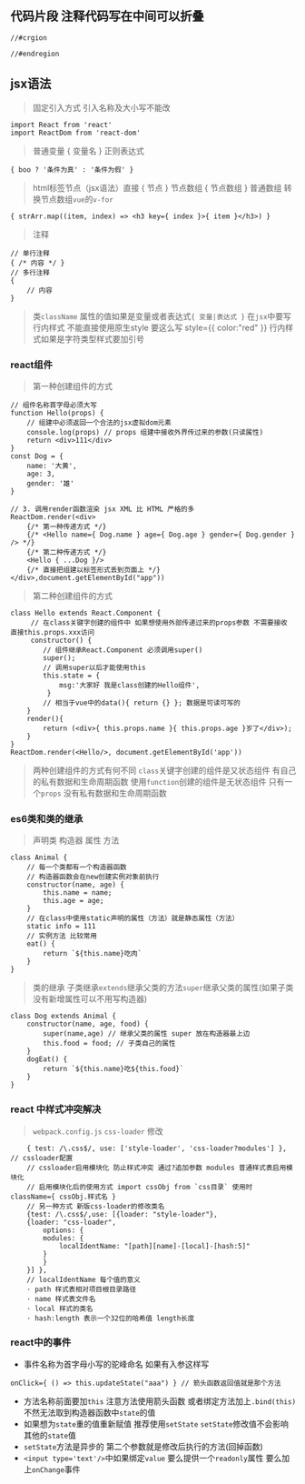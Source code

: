 ## 代码片段 注释代码写在中间可以折叠
```
//#crgion

//#endregion
```

## jsx语法
> 固定引入方式 引入名称及大小写不能改
```
import React from 'react'
import ReactDom from 'react-dom'
```
> 普通变量 { 变量名 }
> 正则表达式
```
{ boo ? '条件为真' : '条件为假' }
```
> html标签节点（jsx语法）直接 { 节点 }
> 节点数组 { 节点数组 }
> 普通数组 转换节点数组`vue`的`v-for`
```
{ strArr.map((item, index) => <h3 key={ index }>{ item }</h3>) }
```
> 注释
```
// 单行注释
{ /* 内容 */ }
// 多行注释
{
    // 内容
}
```
> 类`className` 属性的值如果是变量或者表达式`{ 变量|表达式 }`
> 在`jsx`中要写行内样式 不能直接使用原生style 要这么写 style={{ color:"red" }} 行内样式如果是字符类型样式要加引号

### react组件
> 第一种创建组件的方式
```
// 组件名称首字母必须大写
function Hello(props) {
    // 组建中必须返回一个合法的jsx虚拟dom元素
    console.log(props) // props 组建中接收外界传过来的参数(只读属性)      
    return <div>111</div>
}
const Dog = {
    name: '大黄',
    age: 3,
    gender: '雄'
}

// 3. 调用render函数渲染 jsx XML 比 HTML 严格的多
ReactDom.render(<div>
    {/* 第一种传递方式 */}
    {/* <Hello name={ Dog.name } age={ Dog.age } gender={ Dog.gender } /> */}
    {/* 第二种传递方式 */}
    <Hello { ...Dog }/>
    {/* 直接把组建以标签形式丢到页面上 */}
</div>,document.getElementById("app"))
```
> 第二种创建组件的方式
```
class Hello extends React.Component {
     // 在class关键字创建的组件中 如果想使用外部传递过来的props参数 不需要接收 直接this.props.xxx访问
     constructor() {
        // 组件继承React.Component 必须调用super()
        super(); 
        // 调用super以后才能使用this
        this.state = { 
            msg:'大家好 我是class创建的Hello组件',
         }
        // 相当于vue中的data(){ return {} }; 数据是可读可写的
    }
    render(){
        return (<div>{ this.props.name }{ this.props.age }岁了</div>);
    }
}
ReactDom.render(<Hello/>, document.getElementById('app'))
```
> 两种创建组件的方式有何不同
`class`关键字创建的组件是又状态组件 有自己的私有数据和生命周期函数
使用`function`创建的组件是无状态组件 只有一个`props` 没有私有数据和生命周期函数
### es6类和类的继承
> 声明类 构造器 属性 方法
```
class Animal {
    // 每一个类都有一个构造器函数
    // 构造器函数会在new创建实例对象前执行
    constructor(name, age) {
        this.name = name;
        this.age = age;
    }
    // 在class中使用static声明的属性（方法）就是静态属性（方法）
    static info = 111
    // 实例方法 比较常用
    eat() {
        return `${this.name}吃肉`
    }
}
```
> 类的继承 子类继承`extends`继承父类的方法`super`继承父类的属性(如果子类没有新增属性可以不用写构造器)
```
class Dog extends Animal {
    constructor(name, age, food) {
        super(name,age) // 继承父类的属性 super 放在构造器最上边
        this.food = food; // 子类自己的属性
    }
    dogEat() {
        return `${this.name}吃${this.food}`
    }
}
```

### react 中样式冲突解决
> `webpack.config.js` `css-loader` 修改
```
    { test: /\.css$/, use: ['style-loader', 'css-loader?modules'] }, // cssloader配置 
    // cssloader启用模块化 防止样式冲突 通过?追加参数 modules 普通样式表启用模块化
    // 启用模块化后的使用方式 import cssObj from `css目录` 使用时 className={ cssObj.样式名 }
    // 另一种方式 新版css-loader的修改类名
    {test: /\.css$/,use: [{loader: "style-loader"}, 
    {loader: "css-loader",
        options: {
        modules: {
            localIdentName: "[path][name]-[local]-[hash:5]"
        }
        }
    }] },
    // localIdentName 每个值的意义
    · path 样式表相对项目根目录路径
    · name 样式表文件名
    · local 样式的类名
    · hash:length 表示一个32位的哈希值 length长度
```
### react中的事件
* 事件名称为首字母小写的驼峰命名 如果有入参这样写
```
onClick={ () => this.updateState("aaa") } // 箭头函数返回值就是那个方法
```
* 方法名称前面要加`this` 注意方法使用箭头函数 或者绑定方法加上`.bind(this)` 不然无法取到构造器函数中`state`的值
* 如果想为`state`重的值重新赋值 推荐使用`setState` `setState`修改值不会影响其他的`state`值
* `setState`方法是异步的 第二个参数就是修改后执行的方法(回掉函数)
* `<input type='text'/>`中如果绑定`value` 要么提供一个`readonly`属性 要么加上`onChange`事件
